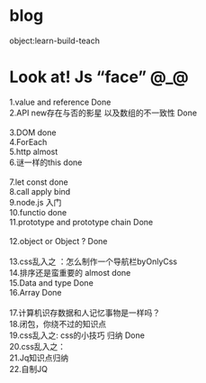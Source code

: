 # blog
object:learn-build-teach

Look at!  Js “face” @_@
==============================================


1.value and reference Done  <br>
2.API new存在与否的影星 以及数组的不一致性 Done <br>  
3.DOM  done <br>
4.ForEach   <br>
5.http almost  <br>
6.谜一样的this done <br>  
7.let const  done <br>
8.call apply bind<br>
9.node.js 入门  <br>
10.functio done <br>
11.prototype and prototype chain Done  <br>  
12.object or Object ? Done <br>  
13.css乱入之 ：怎么制作一个导航栏byOnlyCss <br>
14.排序还是蛮重要的 almost done <br>
15.Data and type Done<br> 
16.Array Done <br>  
17.计算机识存数据和人记忆事物是一样吗？ <br>
18.闭包，你绕不过的知识点 <br>
19.css乱入之: css的小技巧 归纳 Done  <br>
20.css乱入之：<br> 
21.Jq知识点归纳<br>
22.自制JQ<br>
